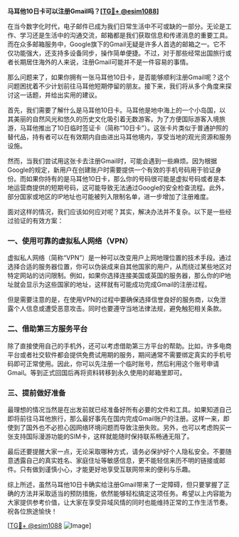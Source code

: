 **马耳他10日卡可以注册Gmail吗？[[TG💪+ @esim1088](https://t.me/s/esim1088)]**

在当今数字化时代，电子邮件已成为我们日常生活中不可或缺的一部分。无论是工作、学习还是生活中的沟通交流，邮箱都是我们获取信息和传递消息的重要工具。而在众多邮箱服务中，Google旗下的Gmail无疑是许多人首选的邮箱之一。它不仅功能强大，还支持多设备同步，操作简单便捷。不过，对于那些经常出国旅行或者长期居住海外的人来说，注册Gmail可能并不是一件容易的事情。

那么问题来了，如果你拥有一张马耳他10日卡，是否能够顺利注册Gmail呢？这个问题困扰着不少计划前往马耳他短期停留的朋友。接下来，我们将从多个角度来探讨这一话题，并给出实用的建议。

首先，我们需要了解什么是马耳他10日卡。马耳他是地中海上的一个小岛国，以其美丽的自然风光和悠久的历史文化吸引着无数游客。为了方便国际游客入境旅游，马耳他推出了10日临时签证卡（简称“10日卡”）。这张卡片类似于普通护照的替代品，持有者可以在有效期内自由进出马耳他境内，享受当地的观光资源和服务设施。

然而，当我们尝试用这张卡去注册Gmail时，可能会遇到一些麻烦。因为根据Google的规定，新用户在创建账户时需要提供一个有效的手机号码用于验证身份。而如果你持有的是马耳他10日卡，那么你的号码很可能是虚拟号码或者是本地运营商提供的短期号码，这可能导致无法通过Google的安全检查流程。此外，部分国家或地区的IP地址也可能被列入限制名单，进一步增加了注册难度。

面对这样的情况，我们应该如何应对呢？其实，解决办法并不复杂。以下是一些经过验证的有效方案：

### 一、使用可靠的虚拟私人网络（VPN）

虚拟私人网络（简称“VPN”）是一种可以改变用户上网地理位置的技术手段。通过选择合适的服务器位置，你可以伪装成来自其他国家的用户，从而绕过某些地区对特定网站的访问限制。例如，如果你选择连接美国或英国的服务器，那么你的IP地址就会显示为这些国家的地址，这样就有可能成功完成Gmail的注册过程。

但是需要注意的是，在使用VPN的过程中要确保选择信誉良好的服务商，以免泄露个人信息或遭受恶意攻击。同时也要遵守当地法律法规，避免触犯相关条款。

### 二、借助第三方服务平台

除了直接使用自己的手机外，还可以考虑借助第三方平台的帮助。比如，许多电商平台或者社交软件都会提供免费试用期的服务，期间通常不需要绑定真实的手机号码即可正常使用。因此，你可以先注册一个临时账号，然后利用这个账号申请Gmail。等到正式回国后再将资料转移到永久使用的邮箱里即可。

### 三、提前做好准备

最理想的情况当然是在出发前就已经准备好所有必要的文件和工具。如果知道自己即将前往马耳他旅行，那么最好事先在国内完成Gmail账户的注册。这样一来，即使到了国外也不必担心因网络环境问题而导致注册失败。另外，也可以考虑购买一张支持国际漫游功能的SIM卡，这样就能随时保持联系畅通无阻了。

最后还要提醒大家一点，无论采取哪种方式，请务必保护好个人隐私安全。不要随意透露自己的真实姓名、家庭住址等敏感信息，更不能轻信来历不明的链接或邮件。只有做到谨慎小心，才能更好地享受互联网带来的便利与乐趣。

综上所述，虽然马耳他10日卡确实给注册Gmail带来了一定障碍，但只要掌握了正确的方法并采取适当的预防措施，依然能够轻松搞定这项任务。希望以上内容能为大家提供参考价值，让大家在享受异域风情的同时也能维持正常的工作生活节奏。祝各位旅途愉快！

[[TG💪+ @esim1088](https://t.me/s/esim1088) ![Image](https://i.postimg.cc/4NQfJmqS/Snipaste-2025-05-13-00-14-12.png)]